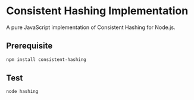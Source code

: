 # Consistent Hashing Implementation

A pure JavaScript implementation of Consistent Hashing for Node.js.

## Prerequisite

```bash
npm install consistent-hashing
```

## Test

```bash
node hashing
```